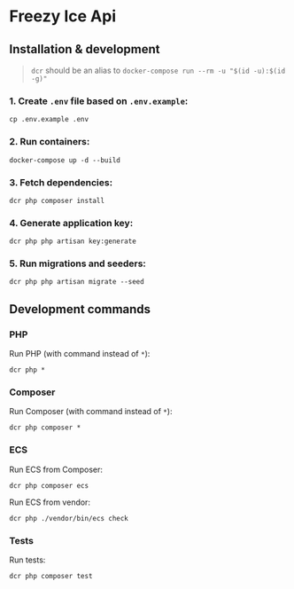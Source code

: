 # Freezy Ice Api

## Installation & development
> `dcr` should be an alias to `docker-compose run --rm -u "$(id -u):$(id -g)"`

### 1. Create `.env` file based on `.env.example`:
```shell script
cp .env.example .env
```

### 2. Run containers:
```shell script
docker-compose up -d --build
```

### 3. Fetch dependencies:
```shell script
dcr php composer install
```

### 4. Generate application key:
```shell script
dcr php php artisan key:generate
```

### 5. Run migrations and seeders:
```shell script
dcr php php artisan migrate --seed
```

## Development commands
### PHP
Run PHP (with command instead of `*`):
```shell script
dcr php *
```

### Composer
Run Composer (with command instead of `*`):
```shell script
dcr php composer *
```

### ECS
Run ECS from Composer:
```shell script
dcr php composer ecs
```

Run ECS from vendor:
```shell script
dcr php ./vendor/bin/ecs check
```

### Tests
Run tests:
```shel script
dcr php composer test
```
